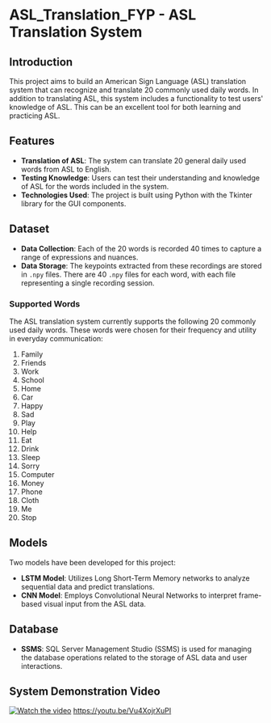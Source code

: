 # ASL_Translation_FYP - ASL Translation System

## Introduction
This project aims to build an American Sign Language (ASL) translation system that can recognize and translate 20 commonly used daily words. In addition to translating ASL, this system includes a functionality to test users' knowledge of ASL. This can be an excellent tool for both learning and practicing ASL.

## Features
- **Translation of ASL**: The system can translate 20 general daily used words from ASL to English.
- **Testing Knowledge**: Users can test their understanding and knowledge of ASL for the words included in the system.
- **Technologies Used**: The project is built using Python with the Tkinter library for the GUI components.

## Dataset
- **Data Collection**: Each of the 20 words is recorded 40 times to capture a range of expressions and nuances.
- **Data Storage**: The keypoints extracted from these recordings are stored in `.npy` files. There are 40 `.npy` files for each word, with each file representing a single recording session.

### Supported Words
The ASL translation system currently supports the following 20 commonly used daily words. These words were chosen for their frequency and utility in everyday communication:
1. Family
2. Friends
3. Work
4. School
5. Home
6. Car
7. Happy
8. Sad
9. Play
10. Help
11. Eat
12. Drink
13. Sleep
14. Sorry
15. Computer
16. Money
17. Phone
18. Cloth
19. Me
20. Stop

## Models
Two models have been developed for this project:
- **LSTM Model**: Utilizes Long Short-Term Memory networks to analyze sequential data and predict translations.
- **CNN Model**: Employs Convolutional Neural Networks to interpret frame-based visual input from the ASL data.

## Database
- **SSMS**: SQL Server Management Studio (SSMS) is used for managing the database operations related to the storage of ASL data and user interactions.

## System Demonstration Video
[![Watch the video](https://img.youtube.com/vi/Vu4XojrXuPI/maxresdefault.jpg)](https://youtu.be/Vu4XojrXuPI?si=mkKx3yDBjFCPqzvR)
https://youtu.be/Vu4XojrXuPI


